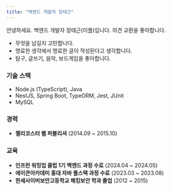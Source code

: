 ```yaml
---
title: "백엔드 개발자 장태근"
---
```


안녕하세요. 백엔드 개발자 장태근(미플)입니다. 의견 교환을 좋아합니다.

- 무엇을 남길지 고민합니다.
- 명료한 생각에서 명료한 글이 작성된다고 생각합니다.
- 탐구, 글쓰기, 음악, 보드게임을 좋아합니다.

### 기술 스택

- Node.js (TypeScript), Java
- NestJS, Spring Boot, TypeORM, Jest, JUnit
- MySQL

### 경력

- **젤리코스터 웹 퍼블리셔** (2014.09 ~ 2015.10)

### 교육

- **인프런 워밍업 클럽 1기 백엔드 과정 수료** (2024.04 ~ 2024.05)
- **에이콘아카데미 홍대 자바 풀스택 과정 수료** (2023.03 ~ 2023.08)
- **한세사이버보안고등학교 해킹보안 학과 졸업** (2012 ~ 2015)
